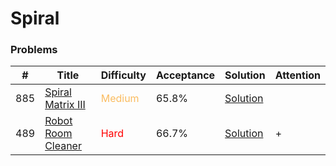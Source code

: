Spiral
===

### Problems
| #   | Title    |   Difficulty | Acceptance |Solution  | Attention |
| --- | --- | --- | --- | --- | --- |
| 885 | [Spiral Matrix III](https://leetcode.com/problems/spiral-matrix-iii/) | <span style="color:#FABC60">Medium</span> | 65.8% |[Solution](../problems/885.md) | |
| 489 | [Robot Room Cleaner](https://leetcode.com/problems/robot-room-cleaner/) | <span style="color:red">Hard</span>| 66.7% |[Solution](../problems/489.md) | + | 